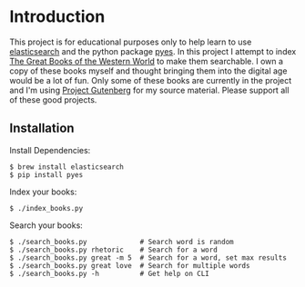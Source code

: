 # Introduction

This project is for educational purposes only to help learn to use
[elasticsearch](http://www.elasticsearch.org) and the python package
[pyes](https://github.com/aparo/pyes).  In this project I attempt
to index [The Great Books of the Western World](http://en.wikipedia.org/wiki/Great_Books_of_the_Western_World)
to make them searchable.  I own a copy of these books myself and thought
bringing them into the digital age would be a lot of fun.  Only some of these
books are currently in the project and I'm using [Project Gutenberg](http://www.gutenberg.org/)
for my source material.  Please support all of these good projects.


## Installation

Install Dependencies:

    $ brew install elasticsearch
    $ pip install pyes

Index your books:

    $ ./index_books.py

Search your books:

    $ ./search_books.py             # Search word is random
    $ ./search_books.py rhetoric    # Search for a word
    $ ./search_books.py great -m 5  # Search for a word, set max results
    $ ./search_books.py great love  # Search for multiple words
    $ ./search_books.py -h          # Get help on CLI
